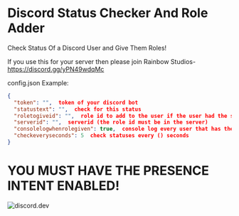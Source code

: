# Discord Status Checker And Role Adder
Check Status Of a Discord User and Give Them Roles!

If you use this for your server then please join Rainbow Studios- https://discord.gg/yPN49wdqMc

config.json Example:
```json
{
  "token": "",  token of your discord bot
  "statustext": "",  check for this status
  "roletogiveid": "",  role id to add to the user if the user had the statustext
  "serverid": "",  serverid (the role id must be in the server)
  "consolelogwhenrolegiven": true,  console log every user that has the status ( HAD TO BE REMOVED WILL BE BACK IN THE NEXT UPDATE! )
  "checkeveryseconds": 5  check statuses every () seconds 
}
```

# YOU MUST HAVE THE PRESENCE INTENT ENABLED!


![discord.dev](https://cdn.discordapp.com/attachments/628197645537771530/843545696245252136/unknown.png)
